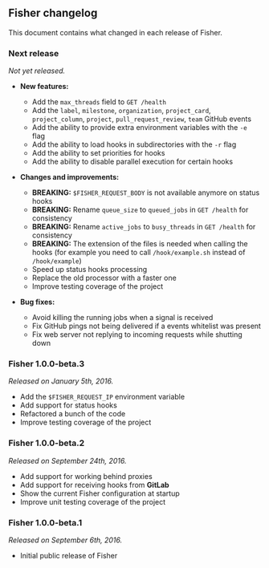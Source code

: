 ## Fisher changelog

This document contains what changed in each release of Fisher.

### Next release

*Not yet released.*

* **New features:**

   * Add the `max_threads` field to `GET /health`
   * Add the `label`, `milestone`, `organization`, `project_card`,
    `project_column`, `project`, `pull_request_review`, `team` GitHub events
   * Add the ability to provide extra environment variables with the `-e` flag
   * Add the ability to load hooks in subdirectories with the `-r` flag
   * Add the ability to set priorities for hooks
   * Add the ability to disable parallel execution for certain hooks

* **Changes and improvements:**

   * **BREAKING:** `$FISHER_REQUEST_BODY` is not available anymore on status
     hooks
   * **BREAKING:** Rename `queue_size` to `queued_jobs` in `GET /health` for
     consistency
   * **BREAKING:** Rename `active_jobs` to `busy_threads` in `GET /health` for
     consistency
   * **BREAKING:** The extension of the files is needed when calling the hooks
     (for example you need to call `/hook/example.sh` instead of `/hook/example`)
   * Speed up status hooks processing
   * Replace the old processor with a faster one
   * Improve testing coverage of the project

* **Bug fixes:**

   * Avoid killing the running jobs when a signal is received
   * Fix GitHub pings not being delivered if a events whitelist was present
   * Fix web server not replying to incoming requests while shutting down

### Fisher 1.0.0-beta.3

*Released on January 5th, 2016.*

* Add the `$FISHER_REQUEST_IP` environment variable
* Add support for status hooks
* Refactored a bunch of the code
* Improve testing coverage of the project

### Fisher 1.0.0-beta.2

*Released on September 24th, 2016.*

* Add support for working behind proxies
* Add support for receiving hooks from **GitLab**
* Show the current Fisher configuration at startup
* Improve unit testing coverage of the project

### Fisher 1.0.0-beta.1

*Released on September 6th, 2016.*

* Initial public release of Fisher
